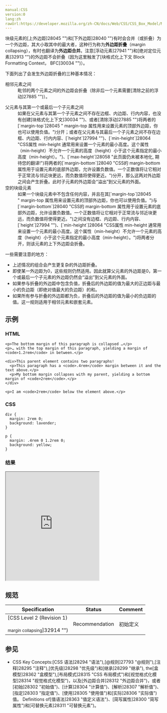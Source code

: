 ```yaml
---
manual:CSS
version:0
lang:zh
rawUrl:https://developer.mozilla.org/zh-CN/docs/Web/CSS/CSS_Box_Model/Mastering_margin_collapsing
---
```




块级元素的[上外边距]28045 "")和[下外边距]28040 "")有时会合并（或折叠）为一个外边距，其大小取其中的最大者，这种行为称为**外边距折叠**（margin collapsing），有时也翻译为**外边距合并**。注意[浮动元素]27941 "")和[绝对定位元素]32913 "")的外边距不会折叠（因为这里触发了[块格式化上下文 Block Formatting Context， BFC]30034 "")）。



下面列出了会发生外边距折叠的三种基本情况：

<dl><dt id=''>相邻元素之间</dt><dd>毗邻的两个元素之间的外边距会折叠（除非后一个元素需要[清除之前的浮动]27885 "")）。</dd></dl><dl><dt id=''>父元素与其第一个或最后一个子元素之间</dt><dd>如果在父元素与其第一个子元素之间不存在边框、内边距、行内内容，也没有创建[块格式化上下文]30034 "")、或者[清除浮动]27885 "")将两者的[`margin-top`]28045 " margin-top 属性用来设置元素的顶部外边距，你也可以使用负值。")分开；或者在父元素与其最后一个子元素之间不存在边框、内边距、行内内容、[`height`]27994 "")、[`min-height`]28064 "CSS属性 min-height 通常用来设置一个元素的最小高度。这个属性（min-height）不允许一个元素的高度（height）小于这个元素指定的最小高度（min-height）。")、[`max-height`]28058 "此页面仍未被本地化, 期待您的翻译!")将两者的[`margin-bottom`]28040 "CSS的 margin-bottom 属性用于设置元素的底部外边距，允许设置负数值。一个正数值将让它相对于正常流与邻近块更远，而负数值将使得更近。")分开，那么这两对外边距之间会产生折叠。此时子元素的外边距会“溢出”到父元素的外面。</dd><dt id=''>空的块级元素</dt><dd>如果一个块级元素中不包含任何内容，并且在其[`margin-top`]28045 " margin-top 属性用来设置元素的顶部外边距，你也可以使用负值。")与[`margin-bottom`]28040 "CSS的 margin-bottom 属性用于设置元素的底部外边距，允许设置负数值。一个正数值将让它相对于正常流与邻近块更远，而负数值将使得更近。")之间没有边框、内边距、行内内容、[`height`]27994 "")、[`min-height`]28064 "CSS属性 min-height 通常用来设置一个元素的最小高度。这个属性（min-height）不允许一个元素的高度（height）小于这个元素指定的最小高度（min-height）。")将两者分开，则该元素的上下外边距会折叠。</dd></dl>

一些需要注意的地方：


* 上述情况的组合会产生更复杂的外边距折叠。
* 即使某一外边距为0，这些规则仍然适用。因此就算父元素的外边距是0，第一个或最后一个子元素的外边距仍然会“溢出”到父元素的外面。
* 如果参与折叠的外边距中包含负值，折叠后的外边距的值为最大的正边距与最小的负边距（即绝对值最大的负边距）的和。
* 如果所有参与折叠的外边距都为负，折叠后的外边距的值为最小的负边距的值。这一规则适用于相邻元素和嵌套元素。

## 示例<a name="示例"></a>

### HTML<a name="HTML"></a>

```
<p>The bottom margin of this paragraph is collapsed …</p>
<p>… with the top margin of this paragraph, yielding a margin of <code>1.2rem</code> in between.</p>

<div>This parent element contains two paragraphs!
  <p>This paragraph has a <code>.4rem</code> margin between it and the text above.</p>
  <p>My bottom margin collapses with my parent, yielding a bottom margin of <code>2rem</code>.</p>
</div>

<p>I am <code>2rem</code> below the element above.</p>
```

### CSS<a name="CSS"></a>

```
div {
  margin: 2rem 0;
  background: lavender;
}

p {
  margin: .4rem 0 1.2rem 0;
  background: yellow;
}
```

### 结果<a name="结果"></a>


<iframe src='https://mdn.mozillademos.org/zh-CN/docs/Web/CSS/CSS_Box_Model/Mastering_margin_collapsing$samples/示例?revision=1386276' width='auto' height='350'></iframe>



## 规范<a name="规范"></a>

Specification | Status | Comment 
 ---  |  ---  |  ---  | 
[CSS Level 2 (Revision 1)<br></br><small>margin collapsing</small>]32914 "") | Recommendation | 初始定义 


## 参见<a name="参见"></a>

* CSS Key Concepts:[CSS 语法]28294 "语法"),[@规则]27793 "@规则"),[注释]28295 "注释"),[优先级]28298 "优先级")和[继承]28299 "继承"), the[盒模型]28362 "盒模型"),[布局模式]28315 "CSS 布局模式")和[视觉格式化模型]28314 "视觉格式化模型")，以及[外边距合并]28312 "外边距合并")，或者[初始]28302 "初始值")、[计算]28304 "计算值")、[解析]28307 "解析值")、[指定]28303 "指定值")、[使用]28305 "使用值")和[实际]28306 "实际值")值。 Definitions of[值语法]28363 "值定义语法")、[简写属性]28300 "简写属性")和[可替换元素]28311 "可替换元素")。



